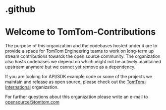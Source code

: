 # .github

# Welcome to TomTom-Contributions

The purpose of this organization and the codebases hosted under it are to provide a space for TomTom Engineering teams to work on long-term up stream contributions towards the open source community. The organization also hosts codebases we depend on which might not be actively maintained upstream anymore but we cannot yet remove as a dependency.

If you are looking for API/SDK example code or some of the projects we maintain and release as open source, please check out the [TomTom-International](https://github.com/tomtom-international) organization.

For further questions about this organization please write an e-mail to opensource@tomtom.com
